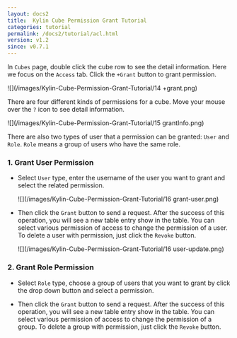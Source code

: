 ```yaml
---
layout: docs2
title:  Kylin Cube Permission Grant Tutorial
categories: tutorial
permalink: /docs2/tutorial/acl.html
version: v1.2
since: v0.7.1
---
```


   

In `Cubes` page, double click the cube row to see the detail information. Here we focus on the `Access` tab.
Click the `+Grant` button to grant permission. 

![](/images/Kylin-Cube-Permission-Grant-Tutorial/14 +grant.png)

There are four different kinds of permissions for a cube. Move your mouse over the `?` icon to see detail information. 

![](/images/Kylin-Cube-Permission-Grant-Tutorial/15 grantInfo.png)

There are also two types of user that a permission can be granted: `User` and `Role`. `Role` means a group of users who have the same role.

### 1. Grant User Permission
* Select `User` type, enter the username of the user you want to grant and select the related permission. 

     ![](/images/Kylin-Cube-Permission-Grant-Tutorial/16 grant-user.png)

* Then click the `Grant` button to send a request. After the success of this operation, you will see a new table entry show in the table. You can select various permission of access to change the permission of a user. To delete a user with permission, just click the `Revoke` button.

     ![](/images/Kylin-Cube-Permission-Grant-Tutorial/16 user-update.png)

### 2. Grant Role Permission
* Select `Role` type, choose a group of users that you want to grant by click the drop down button and select a permission.

* Then click the `Grant` button to send a request. After the success of this operation, you will see a new table entry show in the table. You can select various permission of access to change the permission of a group. To delete a group with permission, just click the `Revoke` button.
